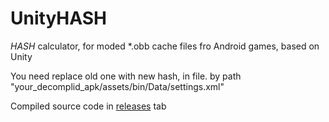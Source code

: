 # UnityHASH
*HASH* calculator, for moded \*.obb cache files fro Android games, based on Unity

You need replace old one with new hash, in file. by path "your_decomplid_apk/assets/bin/Data/settings.xml"

Compiled source code in [releases](https://github.com/luka-dev/UnityHASH/releases) tab